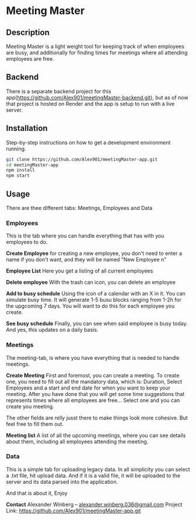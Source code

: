 # Meeting Master

## Description

Meeting Master is a light weight tool for keeping track of when employees are busy, and 
additionally for finding times for meetings where all attending employees are free.

## Backend
There is a separate backend project for this app(https://github.com/Alex901/meetingMaster-backend.git), but as of now that project is hosted on Render and the app is setup to run with a live server. 


## Installation
Step-by-step instructions on how to get a development environment running.

```bash
git clone https://github.com/Alex901/meetingMaster-app.git
cd meetingMaster-app
npm install
npm start
```

## Usage
There are thee different tabs: Meetings, Employees and Data

### Employees
This is the tab where you can handle everything that 
has with you employees to do.

**Create Employee** 
for creating a new employee, you don't need to enter 
a name if you don't want, and they will be named "New Employee n" 

**Employee List** 
Here you get a listing of all current employees

**Delete employee** 
With the trash can icon, you can delete an employee

**Add to busy schedule** 
Using the icon of a calendar with an X in it. You can simulate busy time. 
It will generate 1-5 busu blocks ranging from 1-2h for the upgcoming 7 
days. You will want to do this for each employee you create.

**See busy schedule** 
Finally, you can see when said employee is busy today. And yes, this updates
on a daily basis. 

### Meetings
The meeting-tab, is where you have everything that is needed to 
handle meetings.

**Create Meeting**
First and foremost, you can create a meeting. To create one, 
you need to fill out all the mandatory data, which is: 
Duration, Select Employees and a start and end date for when 
you want to keep your meeting. After you have done that 
you will get some time suggestions that represents times
where all employees are free... Select one and you can 
create you meeting. 

The other fields are relly jusst there to make things look
more cohesive. But feel free to fill them out. 

**Meeting list**
A list of all the upcoming meetings, where you can see details 
about them, including all employees attending the meeting.

### Data
This is a simple tab for uploading legacy data. In all simplicity
you can select a .txt file, hit upload data. And if it is a valid
file, it will be uploaded to the server and its data parsed into 
the application. 

And that is about it,
Enjoy



**Contact**
Alexander Winberg – alexander.winberg.036@gmail.com
Project Link: https://github.com/Alex901/meetingMaster-app.git